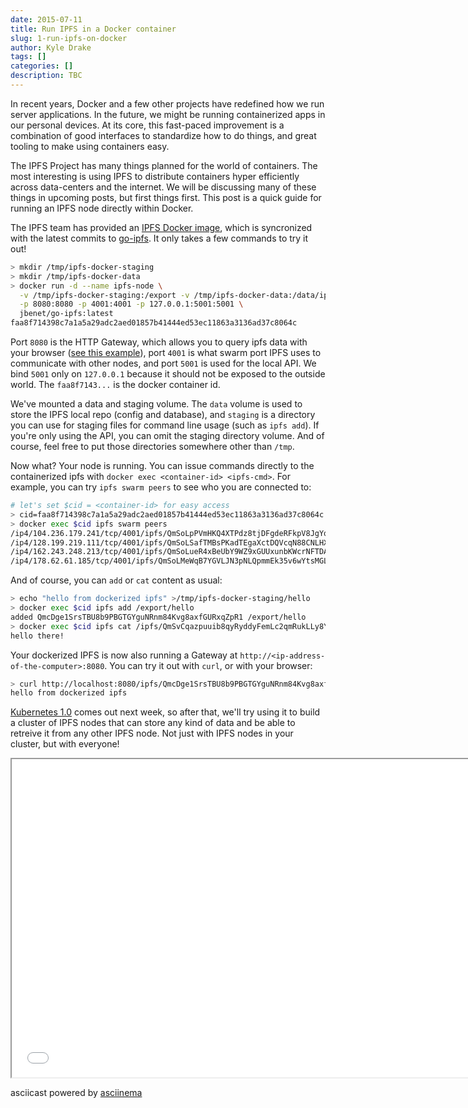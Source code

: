 ```yaml
---
date: 2015-07-11
title: Run IPFS in a Docker container
slug: 1-run-ipfs-on-docker
author: Kyle Drake
tags: []
categories: []
description: TBC
---
```


In recent years, Docker and a few other projects have redefined how we run server applications. In the future, we might be running containerized apps in our personal devices. At its core, this fast-paced improvement is a combination of good interfaces to standardize how to do things, and great tooling to make using containers easy.

The IPFS Project has many things planned for the world of containers. The most interesting is using IPFS to distribute containers hyper efficiently across data-centers and the internet. We will be discussing many of these things in upcoming posts, but first things first. This post is a quick guide for running an IPFS node directly within Docker.

<!--more-->

The IPFS team has provided an [IPFS Docker image](https://registry.hub.docker.com/u/ipfs/go-ipfs/), which is syncronized with the latest commits to [go-ipfs](https://github.com/ipfs/go-ipfs). It only takes a few commands to try it out!

```sh
> mkdir /tmp/ipfs-docker-staging
> mkdir /tmp/ipfs-docker-data
> docker run -d --name ipfs-node \
  -v /tmp/ipfs-docker-staging:/export -v /tmp/ipfs-docker-data:/data/ipfs \
  -p 8080:8080 -p 4001:4001 -p 127.0.0.1:5001:5001 \
  jbenet/go-ipfs:latest
faa8f714398c7a1a5a29adc2aed01857b41444ed53ec11863a3136ad37c8064c
```

Port `8080` is the HTTP Gateway, which allows you to query ipfs data with your browser ([see this example](http://gateway.ipfs.io/ipfs/QmVyS3iAy7mvDA2HqQWm2aqZDcGDH3bCRLFkEutfBWNBqN/)), port `4001` is what swarm port IPFS uses to communicate with other nodes, and port `5001` is used for the local API. We bind `5001` only on `127.0.0.1` because it should not be exposed to the outside world. The `faa8f7143...` is the docker container id.

We've mounted a data and staging volume. The `data` volume is used to store the IPFS local repo (config and database), and `staging` is a directory you can use for staging files for command line usage (such as `ipfs add`). If you're only using the API, you can omit the staging directory volume. And of course, feel free to put those directories somewhere other than `/tmp`.

Now what? Your node is running. You can issue commands directly to the containerized ipfs with `docker exec <container-id> <ipfs-cmd>`. For example, you can try `ipfs swarm peers` to see who you are connected to:

```sh
# let's set $cid = <container-id> for easy access
> cid=faa8f714398c7a1a5a29adc2aed01857b41444ed53ec11863a3136ad37c8064c
> docker exec $cid ipfs swarm peers
/ip4/104.236.179.241/tcp/4001/ipfs/QmSoLpPVmHKQ4XTPdz8tjDFgdeRFkpV8JgYq8JVJ69RrZm
/ip4/128.199.219.111/tcp/4001/ipfs/QmSoLSafTMBsPKadTEgaXctDQVcqN88CNLHXMkTNwMKPnu
/ip4/162.243.248.213/tcp/4001/ipfs/QmSoLueR4xBeUbY9WZ9xGUUxunbKWcrNFTDAadQJmocnWm
/ip4/178.62.61.185/tcp/4001/ipfs/QmSoLMeWqB7YGVLJN3pNLQpmmEk35v6wYtsMGLzSr5QBU3
```

And of course, you can `add` or `cat` content as usual:

```sh
> echo "hello from dockerized ipfs" >/tmp/ipfs-docker-staging/hello
> docker exec $cid ipfs add /export/hello
added QmcDge1SrsTBU8b9PBGTGYguNRnm84Kvg8axfGURxqZpR1 /export/hello
> docker exec $cid ipfs cat /ipfs/QmSvCqazpuuib8qyRyddyFemLc2qmRukLLy8YfkdRPEXoQ
hello there!
```

Your dockerized IPFS is now also running a Gateway at `http://<ip-address-of-the-computer>:8080`. You can try it out with `curl`, or with your browser:

```sh
> curl http://localhost:8080/ipfs/QmcDge1SrsTBU8b9PBGTGYguNRnm84Kvg8axfGURxqZpR1
hello from dockerized ipfs
```

[Kubernetes 1.0](http://kuberneteslaunch.com) comes out next week, so after that, we'll try using it to build a cluster of IPFS nodes that can store any kind of data and be able to retreive it from any other IPFS node. Not just with IPFS nodes in your cluster, but with everyone!

<iframe src="../../static/run-ipfs-on-docker/index.html" style="width: 737px; height: 509px; overflow: hidden;" scrolling="no"></iframe>
<p class="powered">asciicast powered by <a href="https://asciinema.org/" target="_top">asciinema</a></p>
